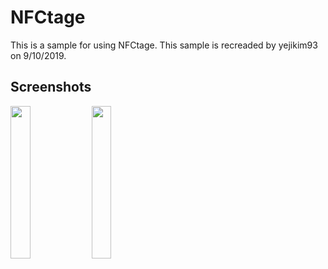 
# NFCtage

This is a sample for using NFCtage. 
This sample is recreaded by yejikim93 on 9/10/2019.

Screenshots
--------------
<img src="https://user-images.githubusercontent.com/42593149/64598437-ac6ece00-d3f2-11e9-8da9-d6d3284fc3c8.jpg" width="25%">    <img src="https://user-images.githubusercontent.com/42593149/64598929-83027200-d3f3-11e9-863f-7be9c21b9d49.jpg" width="25%">  


